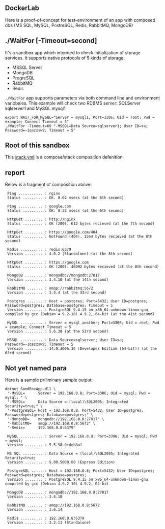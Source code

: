 ## DockerLab

Here is a proof-of-concept for test-environment of an app with composed dbs (MS SQL, MySQL, PostreSQL, Redis, RabbitMQ, MongoDB)

## ./WaitFor [-Timeout=second]

It's a sandbox app which intended to check initialization of storage services. It supports native protocols of 5 kinds of storage:
* MSSQL Server
* MongoDB
* ProgreSQL
* RabbitMQ
* Redis

`./WaitFor` app supports parameters via both command line and environment variobales. 
This example will check two RDBMS server: SQLServer sqlserver1 and MySQL mysql1
```
export WAIT_FOR_MySQL="Server = mysql1; Port=3306; Uid = root; Pwd = example; Connect Timeout = 5"
./WaitFor -Timeout=60 "-MSSQL=Data Source=sqlserver1; User ID=sa; Password=~1qazxsw2; Timeout = 5"
```

## Root of this sandbox
This [stack.yml](container/stack.yml) is a compose/stack composition defenition

## report
Below is a fragment of composition above:
```
 Ping ........... : nginx
 Status ......... : OK. 0.02 msecs (at the 6th second)

 Ping ........... : google.com
 Status ......... : OK. 0.22 msecs (at the 6th second)

 HttpGet ........ : http://nginx
 Status ......... : OK (200). 612 bytes recieved (at the 7th second)

 HttpGet ........ : https://google.com/404
 Status ......... : NotFound (404). 1564 bytes recieved (at the 8th second)

 Redis .......... : redis:6379
 Version ........ : 4.0.2 (Standalone) (at the 8th second)

 HttpGet ........ : https://google.com
 Status ......... : OK (200). 46092 bytes recieved (at the 8th second)

 MongoDB ........ : mongodb://mongodb:27017
 Version ........ : 3.4.10 (at the 14th second)

 RabbitMQ ....... : amqp://rabbitmq:5672
 Version ........ : 3.4.4 (at the 33rd second)

 Postgres ....... : Host = postgres; Port=5432; User ID=postgres; Password=postgres; Database=postgres; Timeout = 5
 Version ........ : PostgreSQL 9.4.15 on x86_64-unknown-linux-gnu, compiled by gcc (Debian 4.9.2-10) 4.9.2, 64-bit (at the 41st second)

 MySQL .......... : Server = mysql_another; Port=3306; Uid = root; Pwd = example; Connect Timeout = 5
 Version ........ : 5.6.38 (at the 53rd second)

 MSSQL .......... : Data Source=sqlserver; User ID=sa; Password=~1qazxsw2; Timeout = 5
 Version ........ : 14.0.3006.16 [Developer Edition (64-bit)] (at the 63rd second)
```


## Not yet named para
Here is a sample priliminary sample output:
```
dotnet SandBoxApp.dll \
 "-MySQL=      Server = 192.168.0.8; Port=3306; Uid = mysql; Pwd = mysql; " \
 "-MSSQL=      Data Source = (local)\SQL2005; Integrated Security=true;" \
 "-PostgreSQL= Host = 192.168.0.8; Port=5432; User ID=postgres; Password=postgres; Database=postgres;" \
 "-MongoDB=    mongodb://192.168.0.8:27017" \
 "-RabbitMQ=   amqp://192.168.0.8:5672" \
 "-Redis=      192.168.0.8:6379"

 MySQL .......... : Server = 192.168.0.8; Port=3306; Uid = mysql; Pwd = mysql;
 Version ........ : 5.5.58-0+deb8u1

 MS SQL ......... : Data Source = (local)\SQL2005; Integrated Security=true;
 Version ........ : 9.00.5000.00 (Express Edition)

 PostgreSQL ..... : Host = 192.168.0.8; Port=5432; User ID=postgres; Password=postgres; Database=postgres;
 Version ........ : PostgreSQL 9.4.15 on x86_64-unknown-linux-gnu, compiled by gcc (Debian 4.9.2-10) 4.9.2, 64-bit

 MongoDB ........ : mongodb://192.168.0.8:27017
 Version ........ : 3.4.10

 RabbitMQ ....... : amqp://192.168.0.8:5672
 Version ........ : 3.6.14

 Redis .......... : 192.168.0.8:6379
 Version ........ : 3.2.11 (Standalone)
```
